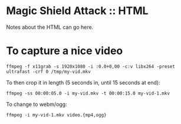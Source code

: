 # Magic Shield Attack :: HTML
Notes about the HTML can go here.

# To capture a nice video
```
ffmpeg -f x11grab -s 1920x1080 -i :0.0+0,00 -c:v libx264 -preset ultrafast -crf 0 /tmp/my-vid.mkv
```

To then crop it in length (5 seconds in, until 15 seconds at end):

```
ffmpeg -ss 00:00:05.0 -i my-vid.mkv -t 00:00:15.0 my-vid-1.mkv
```

To change to webm/ogg:

```
ffmpeg -i my-vid-1.mkv video.{mp4,ogg}
```
